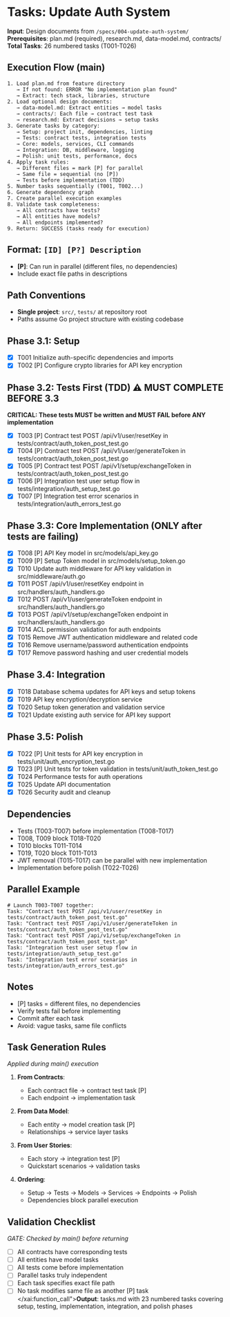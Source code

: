 # Tasks: Update Auth System

**Input**: Design documents from `/specs/004-update-auth-system/`
**Prerequisites**: plan.md (required), research.md, data-model.md, contracts/
**Total Tasks**: 26 numbered tasks (T001-T026)

## Execution Flow (main)
```
1. Load plan.md from feature directory
   → If not found: ERROR "No implementation plan found"
   → Extract: tech stack, libraries, structure
2. Load optional design documents:
   → data-model.md: Extract entities → model tasks
   → contracts/: Each file → contract test task
   → research.md: Extract decisions → setup tasks
3. Generate tasks by category:
   → Setup: project init, dependencies, linting
   → Tests: contract tests, integration tests
   → Core: models, services, CLI commands
   → Integration: DB, middleware, logging
   → Polish: unit tests, performance, docs
4. Apply task rules:
   → Different files = mark [P] for parallel
   → Same file = sequential (no [P])
   → Tests before implementation (TDD)
5. Number tasks sequentially (T001, T002...)
6. Generate dependency graph
7. Create parallel execution examples
8. Validate task completeness:
   → All contracts have tests?
   → All entities have models?
   → All endpoints implemented?
9. Return: SUCCESS (tasks ready for execution)
```

## Format: `[ID] [P?] Description`
- **[P]**: Can run in parallel (different files, no dependencies)
- Include exact file paths in descriptions

## Path Conventions
- **Single project**: `src/`, `tests/` at repository root
- Paths assume Go project structure with existing codebase

## Phase 3.1: Setup
- [x] T001 Initialize auth-specific dependencies and imports
- [x] T002 [P] Configure crypto libraries for API key encryption

## Phase 3.2: Tests First (TDD) ⚠️ MUST COMPLETE BEFORE 3.3
**CRITICAL: These tests MUST be written and MUST FAIL before ANY implementation**
- [x] T003 [P] Contract test POST /api/v1/user/resetKey in tests/contract/auth_token_post_test.go
- [x] T004 [P] Contract test POST /api/v1/user/generateToken in tests/contract/auth_token_post_test.go
- [x] T005 [P] Contract test POST /api/v1/setup/exchangeToken in tests/contract/auth_token_post_test.go
- [x] T006 [P] Integration test user setup flow in tests/integration/auth_setup_test.go
- [x] T007 [P] Integration test error scenarios in tests/integration/auth_errors_test.go

## Phase 3.3: Core Implementation (ONLY after tests are failing)
- [x] T008 [P] API Key model in src/models/api_key.go
- [x] T009 [P] Setup Token model in src/models/setup_token.go
- [x] T010 Update auth middleware for API key validation in src/middleware/auth.go
- [x] T011 POST /api/v1/user/resetKey endpoint in src/handlers/auth_handlers.go
- [x] T012 POST /api/v1/user/generateToken endpoint in src/handlers/auth_handlers.go
- [x] T013 POST /api/v1/setup/exchangeToken endpoint in src/handlers/auth_handlers.go
- [x] T014 ACL permission validation for auth endpoints
- [x] T015 Remove JWT authentication middleware and related code
- [x] T016 Remove username/password authentication endpoints
- [x] T017 Remove password hashing and user credential models

## Phase 3.4: Integration
- [x] T018 Database schema updates for API keys and setup tokens
- [x] T019 API key encryption/decryption service
- [x] T020 Setup token generation and validation service
- [x] T021 Update existing auth service for API key support

## Phase 3.5: Polish
- [x] T022 [P] Unit tests for API key encryption in tests/unit/auth_encryption_test.go
- [x] T023 [P] Unit tests for token validation in tests/unit/auth_token_test.go
- [x] T024 Performance tests for auth operations
- [x] T025 Update API documentation
- [x] T026 Security audit and cleanup

## Dependencies
- Tests (T003-T007) before implementation (T008-T017)
- T008, T009 block T018-T020
- T010 blocks T011-T014
- T019, T020 block T011-T013
- JWT removal (T015-T017) can be parallel with new implementation
- Implementation before polish (T022-T026)

## Parallel Example
```
# Launch T003-T007 together:
Task: "Contract test POST /api/v1/user/resetKey in tests/contract/auth_token_post_test.go"
Task: "Contract test POST /api/v1/user/generateToken in tests/contract/auth_token_post_test.go"
Task: "Contract test POST /api/v1/setup/exchangeToken in tests/contract/auth_token_post_test.go"
Task: "Integration test user setup flow in tests/integration/auth_setup_test.go"
Task: "Integration test error scenarios in tests/integration/auth_errors_test.go"
```

## Notes
- [P] tasks = different files, no dependencies
- Verify tests fail before implementing
- Commit after each task
- Avoid: vague tasks, same file conflicts

## Task Generation Rules
*Applied during main() execution*

1. **From Contracts**:
   - Each contract file → contract test task [P]
   - Each endpoint → implementation task

2. **From Data Model**:
   - Each entity → model creation task [P]
   - Relationships → service layer tasks

3. **From User Stories**:
   - Each story → integration test [P]
   - Quickstart scenarios → validation tasks

4. **Ordering**:
   - Setup → Tests → Models → Services → Endpoints → Polish
   - Dependencies block parallel execution

## Validation Checklist
*GATE: Checked by main() before returning*

- [ ] All contracts have corresponding tests
- [ ] All entities have model tasks
- [ ] All tests come before implementation
- [ ] Parallel tasks truly independent
- [ ] Each task specifies exact file path
- [ ] No task modifies same file as another [P] task</content>
</xai:function_call">**Output**: tasks.md with 23 numbered tasks covering setup, testing, implementation, integration, and polish phases